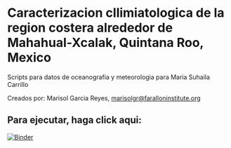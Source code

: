 # Caracterizacion cllimiatologica de la region costera alrededor de Mahahual-Xcalak, Quintana Roo, Mexico
Scripts para datos de oceanografia y meteorologia para Maria Suhaila Carrillo

Creados por: Marisol Garcia Reyes, marisolgr@faralloninstitute.org

## Para ejecutar, haga click aqui:
[![Binder](https://mybinder.org/badge_logo.svg)](https://mybinder.org/v2/gh/marisolgr/MariaMarisol_Chetumal/main)
